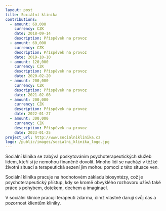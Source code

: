 ```yaml
---
layout: post
title: Sociální klinika
contributions:
  - amount: 60,000
    currency: CZK
    date: 2018-09-14
    description: Příspěvek na provoz
  - amount: 60,000
    currency: CZK
    description: Příspěvek na provoz
    date: 2019-10-10
  - amount: 120,000
    currency: CZK
    description: Příspěvek na provoz
    date: 2020-02-20
  - amount: 200,000
    currency: CZK
    description: Příspěvek na provoz
    date: 2021-02-08
  - amount: 200,000
    currency: CZK
    description: Příspěvek na provoz
    date: 2022-01-27
  - amount: 300,000
    currency: CZK
    description: Příspěvek na provoz
    date: 2023-01-25
project_url: http://www.socialniklinika.cz
logo: /public/images/socialni_klinika_logo.jpg
---
```


Sociální klinika se zabývá poskytováním psychoterapeutických služeb lidem, kteří si je nemohou finančně dovolit. Mnoho lidí se nachází v těžké životní situaci a terapeutická sezení jim mohou pomoci z této situace ven.

Sociální klinika pracuje na hodnotovém základu biosyntézy, což je psychoterapeutický přístup, kdy se kromě obvyklého rozhovoru užívá také práce s pohybem, dotekem, dechem a imaginací.

V sociální klinice pracují terapeuti zdarma, čímž vlastně darují svůj čas a pozornost klientům kliniky.  

